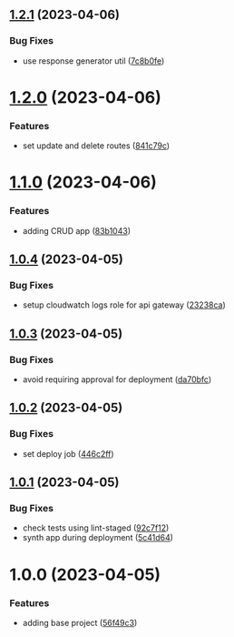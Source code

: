 ## [1.2.1](https://github.com/edwardramirez31/cdk-app-template/compare/v1.2.0...v1.2.1) (2023-04-06)


### Bug Fixes

* use response generator util ([7c8b0fe](https://github.com/edwardramirez31/cdk-app-template/commit/7c8b0fe720b402b7fbcb5693c7b5050e559e570c))

# [1.2.0](https://github.com/edwardramirez31/cdk-app-template/compare/v1.1.0...v1.2.0) (2023-04-06)


### Features

* set update and delete routes ([841c79c](https://github.com/edwardramirez31/cdk-app-template/commit/841c79ca38efbb46de03275ccc39c5c7529e468a))

# [1.1.0](https://github.com/edwardramirez31/cdk-app-template/compare/v1.0.4...v1.1.0) (2023-04-06)


### Features

* adding CRUD app ([83b1043](https://github.com/edwardramirez31/cdk-app-template/commit/83b10438e480fa9448d45b320efa54542c9dee6e))

## [1.0.4](https://github.com/edwardramirez31/cdk-app-template/compare/v1.0.3...v1.0.4) (2023-04-05)


### Bug Fixes

* setup cloudwatch logs role for api gateway ([23238ca](https://github.com/edwardramirez31/cdk-app-template/commit/23238cae3063028ff9d3ca77dbd2ec4250052214))

## [1.0.3](https://github.com/edwardramirez31/cdk-app-template/compare/v1.0.2...v1.0.3) (2023-04-05)


### Bug Fixes

* avoid requiring approval for deployment ([da70bfc](https://github.com/edwardramirez31/cdk-app-template/commit/da70bfc4972f1586216f180d8a35aa6321ee5055))

## [1.0.2](https://github.com/edwardramirez31/cdk-app-template/compare/v1.0.1...v1.0.2) (2023-04-05)


### Bug Fixes

* set deploy job ([446c2ff](https://github.com/edwardramirez31/cdk-app-template/commit/446c2fff10065c25e35d6da42b69a9ff9eb33305))

## [1.0.1](https://github.com/edwardramirez31/cdk-app-template/compare/v1.0.0...v1.0.1) (2023-04-05)


### Bug Fixes

* check tests using lint-staged ([92c7f12](https://github.com/edwardramirez31/cdk-app-template/commit/92c7f126ebf99920c56337015843bd0fb76aafcd))
* synth app during deployment ([5c41d64](https://github.com/edwardramirez31/cdk-app-template/commit/5c41d64bb95f663f792c86b0d34ca1285c2a33c1))

# 1.0.0 (2023-04-05)


### Features

* adding base project ([56f49c3](https://github.com/edwardramirez31/cdk-app-template/commit/56f49c364bdadf3a99d2bbb3d41e03160174a911))
